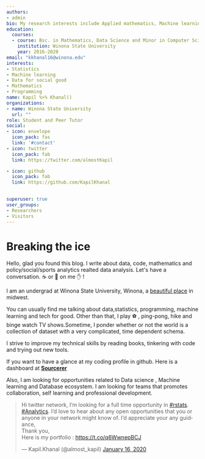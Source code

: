 ```yaml
---
authors:
- admin
bio: My research interests include Applied mathematics, Machine learning, Data Systems,Statistical Inference,Functional Programming, Computational Social Science
education:
  courses:
  - course: Bsc. in Mathematics, Data Science and Minor in Computer Science
    institution: Winona State University
    year: 2016-2020
email: "kkhanal16@winona.edu"
interests:
- Statistics
- Machine learning
- Data for social good
- Mathematics
- Programming
name: Kapil %>% Khanal()
organizations:
- name: Winona State University
  url: ""
role: Student and Peer Tutor
social:
- icon: envelope
  icon_pack: fas
  link: '#contact'
- icon: twitter
  icon_pack: fab
  link: https://twitter.com/almostKapil

- icon: github
  icon_pack: fab
  link: https://github.com/KapilKhanal
  

superuser: true
user_groups:
- Researchers
- Visitors
---
```


# Breaking the ice
Hello, glad you found this blog. I write about data, code, mathematics and policy/social/sports analytics realted data analysis. Let's have a conversation.  :coffee: or :beers: on me :hand: !  <br>

I am an undergrad at Winona State University, Winona, a <a href = "https://www.google.com/url?sa=i&source=images&cd=&ved=2ahUKEwie2eCfhtHkAhVwJTQIHeG6DxUQjRx6BAgBEAQ&url=https%3A%2F%2Fwww.flickr.com%2Fphotos%2Fkylekotajarvi%2F6894501926&psig=AOvVaw0QuEJbIhL4UgFjyO3wqzDH&ust=1568575761020272">beautiful place</a> in midwest. 

You can usually find me talking about data,statistics, programming, machine learning and tech for good. Other than that, I play :soccer: , ping-pong, hike and binge watch TV shows.Sometime, I ponder whether or not the world is a collection of dataset with a very complicated, time dependent schema.

I strive to improve my technical skills by reading books, tinkering with code and trying out new tools.

If you want to have a glance at my coding profile in github. Here is a dashboard at <a href="https://sourcerer.io/kapilkhanal">**Sourcerer**</a>

Also, I am looking for opportunities related to Data science , Machine learning and Database ecosystem. I am looking for teams that promotes collaboration, self learning and professional development.

<blockquote class="twitter-tweet"><p lang="en" dir="ltr">Hi twitter network, I’m looking for a full time opportunity in <a href="https://twitter.com/hashtag/rstats?src=hash&amp;ref_src=twsrc%5Etfw">#rstats</a>. <a href="https://twitter.com/hashtag/Analytics?src=hash&amp;ref_src=twsrc%5Etfw">#Analytics</a>. I’d love to hear about any open opportunities that you or anyone in your network might know of. I’d appreciate your any guidance,<br>Thank you,<br>Here is my portfolio : <a href="https://t.co/q6WwnepBCJ">https://t.co/q6WwnepBCJ</a></p>&mdash; Kapil.Khanal (@almost_kapil) <a href="https://twitter.com/almost_kapil/status/1217933543558598662?ref_src=twsrc%5Etfw">January 16, 2020</a></blockquote> <script async src="https://platform.twitter.com/widgets.js" charset="utf-8"></script>






